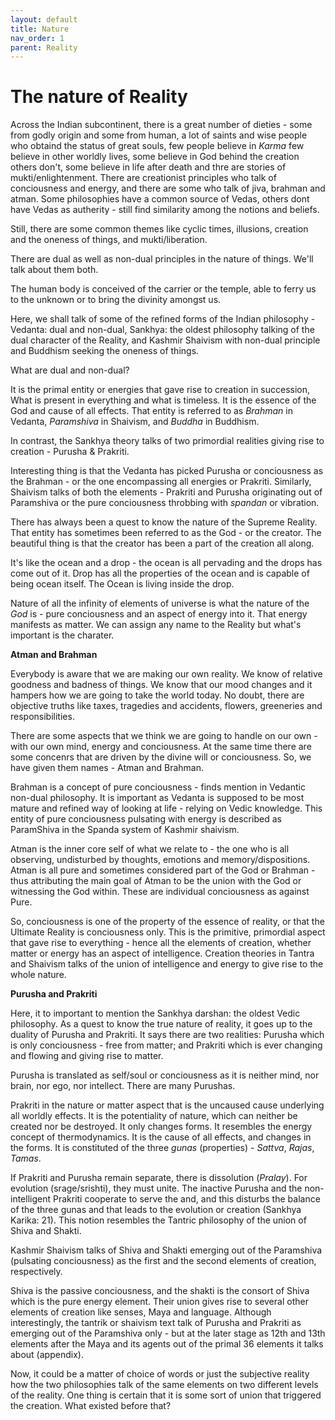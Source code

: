 ```yaml
---
layout: default
title: Nature
nav_order: 1
parent: Reality
---
```


# The nature of Reality


Across the Indian subcontinent, there is a great number of dieties - some from godly origin and some from human, a lot of saints and wise people who obtaind the status of great souls, few people believe in *Karma* few believe in other worldly lives, some believe in God behind the creation others don't, some believe in life after death and thre are stories of mukti/enlightenment. There are creationist principles who talk of conciousness and energy, and there are some who talk of jiva, brahman and atman. Some philosophies have a common source of Vedas, others dont have Vedas as autherity - still find similarity among the notions and beliefs. 

Still, there are some common themes like cyclic times, illusions, creation and the oneness of things, and mukti/liberation.

There are dual as well as non-dual principles in the nature of things. We'll talk about them both. 

The human body is conceived of the carrier or the temple, able to ferry us to the unknown or to bring the divinity amongst us.

Here, we shall talk of some of the refined forms of the Indian philosophy - Vedanta: dual and non-dual, Sankhya: the oldest philosophy talking of the dual character of the Reality, and Kashmir Shaivism with non-dual principle and Buddhism seeking the oneness of things.

What are dual and non-dual? 

It is the primal entity or energies that gave rise to creation in succession, What is present in everything and what is timeless. It is the essence of the God and cause of all effects. That entity is referred to as *Brahman* in Vedanta, *Paramshiva* in Shaivism, and *Buddha* in Buddhism.

In contrast, the Sankhya theory talks of two primordial realities giving rise to creation - Purusha & Prakriti.

Interesting thing is that the Vedanta has picked Purusha or conciousness as the Brahman - or the one encompassing all energies or Prakriti. Similarly, Shaivism talks of both the elements - Prakriti and Purusha originating out of Paramshiva or the pure conciousness throbbing with *spandan* or vibration. 

There has always been a quest to know the nature of the Supreme Reality. That entity has sometimes been referred to as the God - or the creator. The beautiful thing is that the creator has been a part of the creation all along. 

It's like the ocean and a drop - the ocean is all pervading and the drops has come out of it. Drop has all the properties of the ocean and is capable of being ocean itself. The Ocean is living inside the drop.

Nature of all the infinity of elements of universe is what the nature of the *God* is - pure conciousness and an aspect of energy into it. That energy manifests as matter. We can assign any name to the Reality but what's important is the charater.


**Atman and Brahman**

Everybody is aware that we are making our own reality. We know of relative goodness and badness of things. We know that our mood changes and it hampers how we are going to take the world today. No doubt, there are objective truths like taxes, tragedies and accidents, flowers, greeneries and responsibilities.

There are some aspects that we think we are going to handle on our own - with our own mind, energy and conciousness. At the same time there are some concenrs that are driven by the divine will or conciousness. So, we have given them names - Atman and Brahman. 

Brahman is a concept of pure conciousness - finds mention in Vedantic non-dual philosophy. It is important as Vedanta is supposed to be most mature and refined way of looking at life - relying on Vedic knowledge. This entity of pure conciousness pulsating with energy is described as ParamShiva in the Spanda system of Kashmir shaivism.

Atman is the inner core self of what we relate to - the one who is all observing, undisturbed by thoughts, emotions and memory/dispositions. Atman is all pure and sometimes considered part of the God or Brahman - thus attributing the main goal of Atman to be the union with the God or witnessing the God within. These are individual conciousness as against Pure.


So, conciousness is one of the property of the essence of reality, or that the Ultimate Reality is conciousness only. This is the primitive, primordial aspect that gave rise to everything - hence all the elements of creation, whether matter or energy has an aspect of intelligence. Creation theories in Tantra and Shaivism talks of the union of intelligence and energy to give rise to the whole nature.

**Purusha and Prakriti**

Here, it to important to mention the Sankhya darshan: the oldest Vedic philosophy. As a quest to know the true nature of reality, it goes up to the duality of Purusha and Prakriti.
It says there are two realities: Purusha which is only conciousness - free from matter; and Prakriti which is ever changing and flowing and giving rise to matter.

Purusha is translated as self/soul or conciousness as it is neither mind, nor brain, nor ego, nor intellect. There are many Purushas. 

Prakriti in the nature or matter aspect that is the uncaused cause underlying all worldly effects. It is the potentiality of nature, which can neither be created nor be destroyed. It only changes forms. It resembles the energy concept of thermodynamics. It is the cause of all effects, and changes in the forms. It is constituted of the three *gunas* (properties) - *Sattva*, *Rajas*, *Tamas*.


If Prakriti and Purusha remain separate, there is dissolution (*Pralay*). For evolution (srage/srishti), they must unite. The inactive Purusha and the non-intelligent Prakriti cooperate to serve the and, and this disturbs the balance of the three gunas and that leads to the evolution or creation (Sankhya Karika: 21). This notion resembles the Tantric philosophy of the union of Shiva and Shakti.

Kashmir Shaivism talks of Shiva and Shakti emerging out of the Paramshiva (pulsating conciousness) as the first and the second elements of creation, respectively.

Shiva is the passive conciousness, and the shakti is the consort of Shiva which is the pure energy element. Their union gives rise to several other elements of creation like senses, Maya and language. Although interestingly, the tantrik or shaivism text talk of Purusha and Prakriti as emerging out of the Paramshiva only - but at the later stage as 12th and 13th elements after the Maya and its agents out of the primal 36 elements it talks about (appendix).

Now, it could be a matter of choice of words or just the subjective reality how the two philosophies talk of the same elements on two different levels of the reality. One thing is certain that it is some sort of union that triggered the creation. What existed before that?